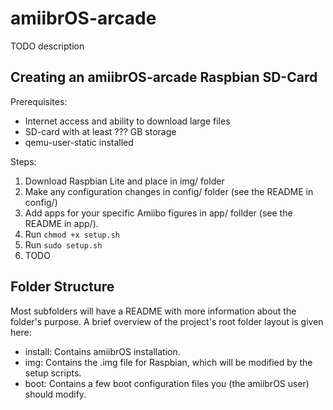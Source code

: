# amiibrOS-arcade
TODO description

## Creating an amiibrOS-arcade Raspbian SD-Card
Prerequisites:
* Internet access and ability to download large files
* SD-card with at least ??? GB storage
* qemu-user-static installed

Steps:
1. Download Raspbian Lite and place in img/ folder
2. Make any configuration changes in config/ folder (see the README in config/)
3. Add apps for your specific Amiibo figures in app/ follder (see the README in
app/).
4. Run `chmod +x setup.sh`
5. Run `sudo setup.sh`
6. TODO

## Folder Structure
Most subfolders will have a README with more information about the folder's
purpose. A brief overview of the project's root folder layout is given here:
* install: Contains amiibrOS installation.
* img: Contains the .img file for Raspbian, which will be modified by the setup
scripts.
* boot: Contains a few boot configuration files you (the amiibrOS user) should
        modify.
